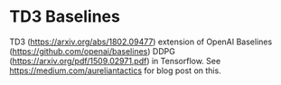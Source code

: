 # TD3 Baselines
TD3 (https://arxiv.org/abs/1802.09477) extension of OpenAI Baselines (https://github.com/openai/baselines) DDPG (https://arxiv.org/pdf/1509.02971.pdf) in Tensorflow. See https://medium.com/aureliantactics for blog post on this.
